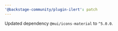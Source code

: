 ```yaml
---
'@backstage-community/plugin-ilert': patch
---
```


Updated dependency `@mui/icons-material` to `^5.0.0`.
